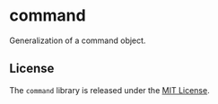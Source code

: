 # command

Generalization of a command object.

## License

The `command` library is released under the [MIT License](https://github.com/obsidian-btc/command/blob/master/MIT-License.txt).
